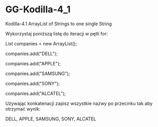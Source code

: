 # GG-Kodilla-4_1
Kodilla-4.1 ArrayList of Strings to one single String

Wykorzystaj poniższą listę do iteracji w pętli for:

List<String> companies = new ArrayList();

companies.add("DELL");

companies.add("APPLE");

companies.add("SAMSUNG");

companies.add("SONY");

companies.add("ALCATEL");

Używając konkatenacji zapisz wszystkie nazwy po przecinku tak aby otrzymać wynik:

DELL, APPLE, SAMSUNG, SONY, ALCATEL
